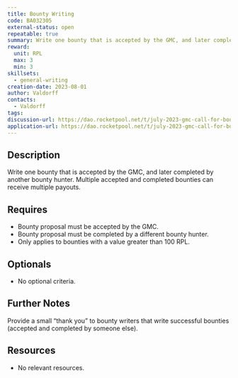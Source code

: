 ```yaml
---
title: Bounty Writing
code: BA032305
external-status: open
repeatable: true
summary: Write one bounty that is accepted by the GMC, and later completed by another bounty hunter.
reward:
  unit: RPL
  max: 3
  min: 3
skillsets:
  - general-writing
creation-date: 2023-08-01
author: Valdorff
contacts:
  - Valdorff
tags: 
discussion-url: https://dao.rocketpool.net/t/july-2023-gmc-call-for-bounty-applications-deadline-is-july-15th/1936/7
application-url: https://dao.rocketpool.net/t/july-2023-gmc-call-for-bounty-applications-deadline-is-july-15th/1936/7
---
```


## Description

Write one bounty that is accepted by the GMC, and later completed by another bounty hunter. Multiple accepted and completed bounties can receive multiple payouts. 

## Requires
* Bounty proposal must be accepted by the GMC.
* Bounty proposal must be completed by a different bounty hunter.
* Only applies to bounties with a value greater than 100 RPL.

## Optionals
* No optional criteria.

## Further Notes
Provide a small “thank you” to bounty writers that write successful bounties (accepted and completed by someone else).

## Resources
* No relevant resources.